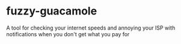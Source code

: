 # fuzzy-guacamole


A tool for checking your internet speeds and annoying your ISP with notifications when you don't get what you pay for
